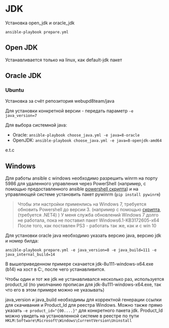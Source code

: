 # JDK

Установка open_jdk и oracle_jdk

    ansible-playbook prepare.yml

## Open JDK

Устанавливается только на linux, как default-jdk пакет

## Oracle JDK

### Ubuntu

Установка за счёт репозитория webupd8team/java

Для установки конкретной версии - передать параметр `-e java_version=7`

Для выбора системной java:

+ Oracle: `ansible-playbook choose_java.yml -e java=8-oracle`
+ OpenJDK: `ansible-playbook choose_java.yml -e java=8-openjdk-amd64`

e.t.c

## Windows

Для работы ansible с windows необходимо разрешить winrm на порту 5986 для удаленного управления через PowerShell (например, с помощью предоставленного ansible [powershell скрипта](https://github.com/ansible/ansible/blob/devel/examples/scripts/ConfigureRemotingForAnsible.ps1)) и на управляющей системе установить пакет pywinrm (`pip install pywinrm`)

> Чтобы эти настройки применлись на Windows 7, требуется обновить Powershell до версии 3. (например с помощью [скрипта](https://github.com/ansible/ansible/blob/devel/examples/scripts/upgrade_to_ps3.ps1), (требуется .NET4) )
> У меня служба обновлений Windows 7 долго не работала, пока не поставил пакет Windows6.1-KB3172605-x64
> После того, как поставлен PS3 - работать так же, как и с win 10

Для установки oracle java необходимо указать версию java, версию jdk и номер билда:

    ansible-playbook prepare.yml -e java_version=8 -e java_build=111 -e java_internal_build=14

В вышеприведенном примере скачается jdk-8u111-windows-x64.exe (b14) на хост в C:\, после чего устанавливится.

Чтобы один и тот же jdk не устанавливался несколько раз, используется product_id (по умолчанию прописан для jdk-8u111-windows-x64.exe, так что его в этом примере можно не указывать)

java_version и java_build необходимы для корректной генерации ссылки для скачивания и Product_Id для реестра Windows. Можно также прямо указать `-e product_id="{00....}"` для конкретного пакета jdk.
Product_Id можно увидеть на установленной системе в реестре по пути `HKLM:Software\Microsoft\Windows\CurrentVersion\Uninstall`

